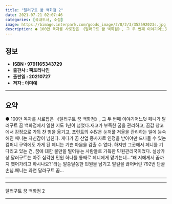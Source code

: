 ```yaml
---
title: "달러구트 꿈 백화점 2"
date: 2021-07-21 02:07:46
categories: [국내도서, 소설]
image: https://bimage.interpark.com/goods_image/2/0/2/3/352592023s.jpg
description: ● 100만 독자를 사로잡은 《달러구트 꿈 백화점》, 그 두 번째 이야기어느덧 페니가 달러구트 꿈 백화점에서 일한 지도 1년이 넘었다.재고가 부족한 꿈을 관리하고, 꿈값 창고에서 감정으로 가득 찬 병을 옮기고, 프런트의 수많은 눈꺼풀 저울을 관리하는 일에 능숙해진 페니는 자신감이 넘친
---
```


## **정보**

- **ISBN : 9791165343729**
- **출판사 : 팩토리나인**
- **출판일 : 20210727**
- **저자 : 이미예**

------



## **요약**

●  100만 독자를 사로잡은 《달러구트 꿈 백화점》, 그 두 번째 이야기어느덧 페니가 달러구트 꿈 백화점에서 일한 지도 1년이 넘었다.재고가 부족한 꿈을 관리하고, 꿈값 창고에서 감정으로 가득 찬 병을 옮기고, 프런트의 수많은 눈꺼풀 저울을 관리하는 일에 능숙해진 페니는 자신감이 넘친다. 게다가 꿈 산업 종사자로 인정을 받아야만 드나들 수 있는 컴퍼니 구역에도 가게 된 페니는 기쁜 마음을 감출 수 없다. 하지만 그곳에서 페니를 기다리고 있는 건, 꿈에 대한 불만을 털어놓는 사람들로 가득한 민원관리국이었다. 설상가상 달러구트는 아주 심각한 민원 하나를 통째로 페니에게 맡기는데…“왜 저에게서 꿈까지 뺏어가려고 하시나요?”라는 알쏭달쏭한 민원을 남기고 발길을 끊어버린 792번 단골손님.페니는 과연 달러구트 꿈...

------



------


달러구트 꿈 백화점 2 

------


